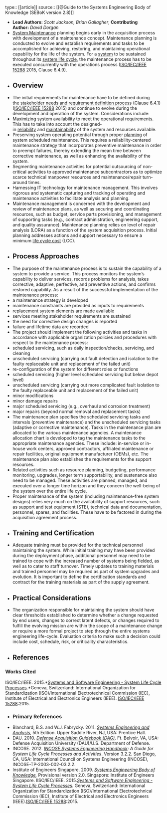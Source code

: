 type:: [[article]]
source:: [[@Guide to the Systems Engineering Body of Knowledge (SEBoK version 2.8)]]

- **Lead Authors:** *Scott Jackson, Brian Gallagher*, **Contributing Author:** *David Dorgan*
- [System Maintenance](https://sebokwiki.org/wiki/Maintenance_(glossary)) planning begins early in the acquisition process with development of a maintenance concept. Maintenance planning is conducted to evolve and establish requirements and tasks to be accomplished for achieving, restoring, and maintaining operational capability for the life of the system. For a [system](https://sebokwiki.org/wiki/System_(glossary)) to be sustained throughout its [system life cycle](https://sebokwiki.org/wiki/Life_Cycle_(glossary)), the maintenance process has to be executed concurrently with the operations process ([ISO/IEC/IEEE 15288](https://sebokwiki.org/wiki/ISO/IEC/IEEE_15288) 2015, Clause 6.4.9).
- ## Overview
- The initial requirements for maintenance have to be defined during the [stakeholder needs and requirement definition process](https://sebokwiki.org/wiki/Stakeholder_Needs_and_Requirements) (Clause 6.4.1) ([ISO/IEC/IEEE 15288](https://sebokwiki.org/wiki/ISO/IEC/IEEE_15288) 2015) and continue to evolve during the development and operation of the system. Considerations include:
- Maximizing system availability to meet the operational requirements. This has to take into account the designed-in [reliability](https://sebokwiki.org/wiki/Reliability_(glossary)) and [maintainability](https://sebokwiki.org/wiki/Maintainability_(glossary)) of the system and resources available.
- Preserving system operating potential through proper [planning](https://sebokwiki.org/wiki/Planning) of system scheduled maintenance. This requires a reliability-centered maintenance strategy that incorporates preventive maintenance in order to preempt failures, thereby extending the mean time between corrective maintenance, as well as enhancing the availability of the system.
- Segmenting maintenance activities for potential outsourcing of non-critical activities to approved maintenance subcontractors as to optimize scarce technical manpower resources and maintenance/repair turn-around times.
- Harnessing IT technology for maintenance management. This involves rigorous and systematic capturing and tracking of operating and maintenance activities to facilitate analysis and planning.
- Maintenance management is concerned with the development and review of maintenance plans, as well as securing and coordinating resources, such as budget, service parts provisioning, and management of supporting tasks (e.g., contract administration, engineering support, and quality assurance). Maintenance planning relies on level of repair analysis (LORA) as a function of the system acquisition process. Initial planning addresses actions and support necessary to ensure a minimum [life cycle cost](https://sebokwiki.org/wiki/Life_Cycle_Cost_(LCC)_(glossary)) (LCC).
- ## Process Approaches
- The purpose of the maintenance process is to sustain the capability of a system to provide a service. This process monitors the system’s capability to deliver services, records problems for analysis, takes corrective, adaptive, perfective, and preventive actions, and confirms restored capability. As a result of the successful implementation of the maintenance process:
- a maintenance strategy is developed
- maintenance constraints are provided as inputs to requirements
- replacement system elements are made available
- services meeting stakeholder requirements are sustained
- the need for corrective design changes is reported
- failure and lifetime data are recorded
- The project should implement the following activities and tasks in accordance with applicable organization policies and procedures with respect to the maintenance process:
- scheduled servicing, such as daily inspection/checks, servicing, and cleaning
- unscheduled servicing (carrying out fault detection and isolation to the faulty replaceable unit and replacement of the failed unit)
- re-configuration of the system for different roles or functions
- scheduled servicing (higher level scheduled servicing but below depot level)
- unscheduled servicing (carrying out more complicated fault isolation to the faulty replaceable unit and replacement of the failed unit)
- minor modifications
- minor damage repairs
- major scheduled servicing (e.g., overhaul and corrosion treatment)
- major repairs (beyond normal removal and replacement tasks)
- The maintenance plan specifies the scheduled servicing tasks and intervals (preventive maintenance) and the unscheduled servicing tasks (adaptive or corrective maintenance). Tasks in the maintenance plan are allocated to the various maintenance agencies. A maintenance allocation chart is developed to tag the maintenance tasks to the appropriate maintenance agencies. These include: in-service or in-house work centers, approved contractors, affiliated maintenance or repair facilities, original equipment manufacturer (OEMs), etc. The maintenance plan also establishes the requirements for the support resources.
- Related activities such as resource planning, budgeting, performance monitoring, upgrades, longer term supportability, and sustenance also need to be managed. These activities are planned, managed, and executed over a longer time horizon and they concern the well-being of the system over the entire life cycle.
- Proper maintenance of the system (including maintenance-free system designs) relies very much on the availability of support resources, such as support and test equipment (STE), technical data and documentation, personnel, spares, and facilities. These have to be factored in during the acquisition agreement process.
- ## Training and Certification
- Adequate training must be provided for the technical personnel maintaining the system. While initial training may have been provided during the deployment phase, additional personnel may need to be trained to cope with the increased number of systems being fielded, as well as to cater to staff turnover. Timely updates to training materials and trained personnel may be required as part of system upgrades and evolution. It is important to define the certification standards and contract for the training materials as part of the supply agreement.
- ## Practical Considerations
- The organization responsible for maintaining the system should have clear thresholds established to determine whether a change requested by end users, changes to correct latent defects, or changes required to fulfill the evolving mission are within the scope of a maintenance change or require a more formal project to step through the entire systems engineering life-cycle. Evaluation criteria to make such a decision could include cost, schedule, risk, or criticality characteristics.
- ## References
### Works Cited
ISO/IEC/IEEE. 2015.*[Systems and Software Engineering - System Life Cycle Processes](https://sebokwiki.org/wiki/ISO/IEC/IEEE_15288).*Geneva, Switzerland: International Organization for Standardization (ISO)/International Electrotechnical Commission (IEC), Institute of Electrical and Electronics Engineers (IEEE). [ISO/IEC/IEEE 15288](https://sebokwiki.org/wiki/ISO/IEC/IEEE_15288):2015.
- ### Primary References
- Blanchard, B.S. and W.J. Fabrycky. 2011. *[Systems Engineering and Analysis](https://sebokwiki.org/wiki/Systems_Engineering_and_Analysis),* 5th Edition. Upper Saddle River, NJ, USA: Prentice Hall.
- DAU. 2010. *[Defense Acquisition Guidebook (DAG)](https://sebokwiki.org/wiki/Defense_Acquisition_Guidebook_(DAG))*. Ft. Belvoir, VA, USA: Defense Acquisition University (DAU)/U.S. Department of Defense.
- INCOSE. 2012. *[INCOSE Systems Engineering Handbook](https://sebokwiki.org/wiki/INCOSE_Systems_Engineering_Handbook): A Guide for System Life Cycle Processes and Activities*. Version 3.2.2. San Diego, CA, USA: International Council on Systems Engineering (INCOSE), INCOSE-TP-2003-002-03.2.2.
- Institute of Engineers Singapore. 2009. *[Systems Engineering Body of Knowledge](https://sebokwiki.org/wiki/Systems_Engineering_Body_of_Knowledge_(Singapore)),* Provisional version 2.0. Singapore: Institute of Engineers Singapore.
  IISO/IEC/IEEE. 2015.*[Systems and Software Engineering - System Life Cycle Processes](https://sebokwiki.org/wiki/ISO/IEC/IEEE_15288).* Geneva, Switzerland: International Organization for Standardization (ISO)/International Electrotechnical Commission (IEC), Institute of Electrical and Electronics Engineers (IEEE).[ISO/IEC/IEEE 15288](https://sebokwiki.org/wiki/ISO/IEC/IEEE_15288):2015.
-
